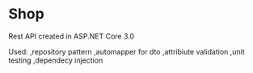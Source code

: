 # Shop
Rest API created in ASP.NET Core 3.0

Used:
,repository pattern
,automapper for dto
,attribiute validation
,unit testing
,dependecy injection
